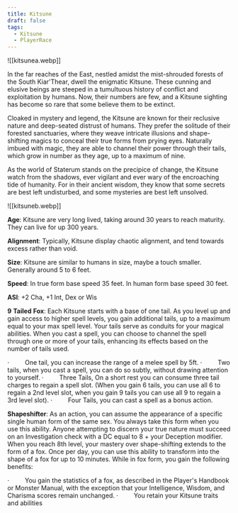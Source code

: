 ```yaml
---
title: Kitsune
draft: false
tags:
  - Kitsune
  - PlayerRace
---
```


![[kitsunea.webp]]

In the far reaches of the East, nestled amidst the mist-shrouded forests of the South Kiar'Thear, dwell the enigmatic Kitsune. These cunning and elusive beings are steeped in a tumultuous history of conflict and exploitation by humans. Now, their numbers are few, and a Kitsune sighting has become so rare that some believe them to be extinct.

Cloaked in mystery and legend, the Kitsune are known for their reclusive nature and deep-seated distrust of humans. They prefer the solitude of their forested sanctuaries, where they weave intricate illusions and shape-shifting magics to conceal their true forms from prying eyes. Naturally imbued with magic, they are able to channel their power through their tails, which grow in number as they age, up to a maximum of nine.

​As the world of Staterum stands on the precipice of change, the Kitsune watch from the shadows, ever vigilant and ever wary of the encroaching tide of humanity. For in their ancient wisdom, they know that some secrets are best left undisturbed, and some mysteries are best left unsolved.

![[kitsuneb.webp]]

**Age**: Kitsune are very long lived, taking around 30 years to reach maturity. They can live for up 300 years.

**Alignment**: Typically, Kitsune display chaotic alignment, and tend towards excess rather than void.

**Size**: Kitsune are similar to humans in size, maybe a touch smaller. Generally around 5 to 6 feet.

**Speed**: In true form base speed 35 feet. In human form base speed 30 feet.

**ASI**: +2 Cha, +1 Int, Dex or Wis

**9** **Tailed** **Fox**: Each Kitsune starts with a base of one tail. As you level up and gain access to higher spell levels, you gain additional tails, up to a maximum equal to your max spell level. Your tails serve as conduits for your magical abilities. When you cast a spell, you can choose to channel the spell through one or more of your tails, enhancing its effects based on the number of tails used.

·         One tail, you can increase the range of a melee spell by 5ft.
·         Two tails, when you cast a spell, you can do so subtly, without drawing attention to yourself.
·         Three Tails, On a short rest you can consume three tail charges to regain a spell slot. (When you gain 6 tails, you can use all 6 to regain a 2nd level slot, when you gain 9 tails you can use all 9 to regain a 3rd level slot).
·         Four Tails, you can cast a spell as a bonus action.

**Shapeshifter**: As an action, you can assume the appearance of a specific single human form of the same sex. You always take this form when you use this ability. Anyone attempting to discern your true nature must succeed on an Investigation check with a DC equal to 8 + your Deception modifier. When you reach 8th level, your mastery over shape-shifting extends to the form of a fox. Once per day, you can use this ability to transform into the shape of a fox for up to 10 minutes. While in fox form, you gain the following benefits:

·         You gain the statistics of a fox, as described in the Player's Handbook or Monster Manual, with the exception that your Intelligence, Wisdom, and Charisma scores remain unchanged.
·         You retain your Kitsune traits and abilities